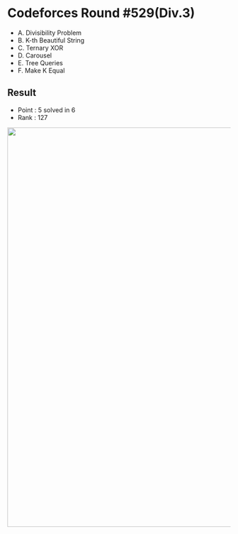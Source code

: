 # Codeforces Round #529(Div.3)

  * A. Divisibility Problem
  * B. K-th Beautiful String
  * C. Ternary XOR
  * D. Carousel
  * E. Tree Queries
  * F. Make K Equal
  
## Result
  * Point : 5 solved in 6
  * Rank : 127

<img src="https://github.com/Weaasel/PS_algorithm/blob/master/Codeforces/Round%20%23629(Div.3)/Codeforces_Round629_Div3.png?raw=true" width="900">
